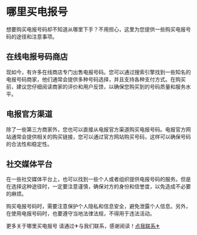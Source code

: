 # 哪里买电报号

想要购买电报号码却不知道从哪里下手？不用担心，这里为您提供一些购买电报号码的途径和注意事项。

## 在线电报号码商店

现如今，有许多在线商店专门出售电报号码。您可以通过搜索引擎找到一些知名的电报号码商家，他们通常会提供多种号码选择，并且支持各种支付方式。在购买前，建议您仔细阅读商家的评价和用户反馈，以确保您购买到的号码质量和服务水平。

## 电报官方渠道

除了一些第三方商家外，您也可以直接从电报官方渠道购买电报号码。电报官方网站通常会提供相关的购买链接，您可以通过官方网站购买号码，这样可以确保号码的合法性和稳定性。

## 社交媒体平台

在一些社交媒体平台上，也可以找到一些个人或者组织提供电报号码的服务。但是在选择这种途径时，一定要注意谨慎，确保对方的身份和信誉度，以免造成不必要的麻烦。

购买电报号码时，需要注意保护个人隐私和信息安全，避免泄露个人信息。另外，在使用电报号码时，也要遵守当地法律法规，不得用于违法活动。

更多关于哪里买电报号 请通过✈与我们联系，感谢阅读！[点我联系✈](https://doc.k02.cc)